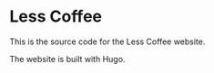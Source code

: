 # Less Coffee

This is the source code for the Less Coffee website.

The website is built with Hugo.

